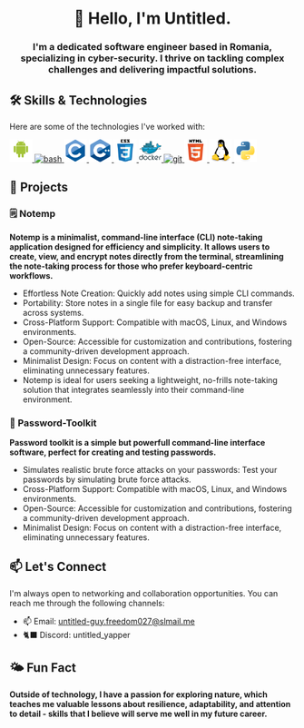 <h1 align="center">👋 Hello, I'm Untitled.</h1>

<h3 align="center">I'm a dedicated software engineer based in Romania, specializing in cyber-security. I thrive on tackling complex challenges and delivering impactful solutions.</h3>

## 🛠️ Skills & Technologies

Here are some of the technologies I've worked with:

<p align="left"> <a href="https://developer.android.com" target="_blank" rel="noreferrer"> <img src="https://raw.githubusercontent.com/devicons/devicon/master/icons/android/android-original-wordmark.svg" alt="android" width="40" height="40"/> </a> <a href="https://www.gnu.org/software/bash/" target="_blank" rel="noreferrer"> <img src="https://www.vectorlogo.zone/logos/gnu_bash/gnu_bash-icon.svg" alt="bash" width="40" height="40"/> </a> <a href="https://www.cprogramming.com/" target="_blank" rel="noreferrer"> <img src="https://raw.githubusercontent.com/devicons/devicon/master/icons/c/c-original.svg" alt="c" width="40" height="40"/> </a> <a href="https://www.w3schools.com/cpp/" target="_blank" rel="noreferrer"> <img src="https://raw.githubusercontent.com/devicons/devicon/master/icons/cplusplus/cplusplus-original.svg" alt="cplusplus" width="40" height="40"/> </a> <a href="https://www.w3schools.com/css/" target="_blank" rel="noreferrer"> <img src="https://raw.githubusercontent.com/devicons/devicon/master/icons/css3/css3-original-wordmark.svg" alt="css3" width="40" height="40"/> </a> <a href="https://www.docker.com/" target="_blank" rel="noreferrer"> <img src="https://raw.githubusercontent.com/devicons/devicon/master/icons/docker/docker-original-wordmark.svg" alt="docker" width="40" height="40"/> </a> <a href="https://git-scm.com/" target="_blank" rel="noreferrer"> <img src="https://www.vectorlogo.zone/logos/git-scm/git-scm-icon.svg" alt="git" width="40" height="40"/> </a> <a href="https://www.w3.org/html/" target="_blank" rel="noreferrer"> <img src="https://raw.githubusercontent.com/devicons/devicon/master/icons/html5/html5-original-wordmark.svg" alt="html5" width="40" height="40"/> </a> <a href="https://www.linux.org/" target="_blank" rel="noreferrer"> <img src="https://raw.githubusercontent.com/devicons/devicon/master/icons/linux/linux-original.svg" alt="linux" width="40" height="40"/> </a> <a href="https://www.python.org" target="_blank" rel="noreferrer"> <img src="https://raw.githubusercontent.com/devicons/devicon/master/icons/python/python-original.svg" alt="python" width="40" height="40"/> </a> </p>

## 🔨 Projects

### 🗒️ Notemp

****​Notemp is a minimalist, command-line interface (CLI) note-taking application designed for efficiency and simplicity. It allows users to create, view, and encrypt notes directly from the terminal, streamlining the note-taking process for those who prefer keyboard-centric workflows.​****

- Effortless Note Creation: Quickly add notes using simple CLI commands.​
- ​Portability: Store notes in a single file for easy backup and transfer across systems.​
- Cross-Platform Support: Compatible with macOS, Linux, and Windows environments.​
- Open-Source: Accessible for customization and contributions, fostering a community-driven development approach.​
- Minimalist Design: Focus on content with a distraction-free interface, eliminating unnecessary features.​
- Notemp is ideal for users seeking a lightweight, no-frills note-taking solution that integrates seamlessly into their command-line environment.

### 🔐 Password-Toolkit

****​Password toolkit is a simple but powerfull command-line interface software, perfect for creating and testing passwords.​****

- Simulates realistic brute force attacks on your passwords: Test your passwords by simulating brute force attacks.​
- Cross-Platform Support: Compatible with macOS, Linux, and Windows environments.​
- Open-Source: Accessible for customization and contributions, fostering a community-driven development approach.​
- Minimalist Design: Focus on content with a distraction-free interface, eliminating unnecessary features.​

## 📫 Let's Connect

I'm always open to networking and collaboration opportunities. You can reach me through the following channels:

- 📫 Email: untitled-guy.freedom027@slmail.me
- 🐈‍⬛ Discord: untitled_yapper

## 🌤️ Fun Fact

**Outside of technology, I have a passion for exploring nature, which teaches me valuable lessons about resilience, adaptability, and attention to detail - skills that I believe will serve me well in my future career.**
